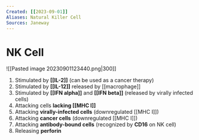 ```yaml
---
Created: [[2023-09-01]]
Aliases: Natural Killer Cell
Sources: Janeway
---
```

# NK Cell
![[Pasted image 20230901123440.png|300]]


1. Stimulated by **[[IL-2]]**
   (can be used as a cancer therapy)
2. Stimulated by **[[IL-12]]** released by [[macrophage]]
3. Stimulated by **[[IFN alpha]]** and **[[IFN beta]]** 
   (released by virally infected cells)
4. Attacking cells **lacking [[MHC I]]**
5. Attacking **virally-infected cells**
   (downregulated [[MHC I]])
6. Attacking **cancer cells**
   (downregulated [[MHC I]])
7. Attacking **antibody-bound cells**
   (recognized by **CD16** on NK cell)
8. Releasing **perforin**
